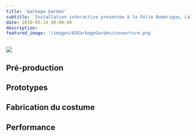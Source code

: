 ```yaml
---
title: 'Garbage Garden'
subtitle: 'Installation interactive presentée à la Folie Numérique, La Villette (2018)'
date: 2018-05-14 00:00:00
description: 
featured_image: '/images/03GarbageGarden/couverture.png'
---
```


![](/images/03GarbageGarden/couverture.jpg)

## Pré-production
<div class="gallery" data-columns="3">
	
</div>

## Prototypes
<div class="gallery" data-columns="3">
	
</div>


## Fabrication du costume



## Performance
